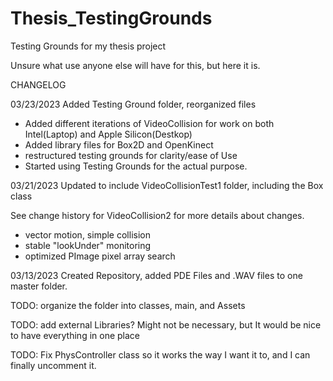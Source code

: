 # Thesis_TestingGrounds
 Testing Grounds for my thesis project

Unsure what use anyone else will have for this, but here it is.

CHANGELOG

03/23/2023
Added Testing Ground folder, reorganized files
- Added different iterations of VideoCollision for work on both Intel(Laptop) and Apple Silicon(Destkop)
- Added library files for Box2D and OpenKinect
- restructured testing grounds for clarity/ease of Use
- Started using Testing Grounds for the actual purpose. 

03/21/2023
Updated to include VideoCollisionTest1 folder, including the Box class 

See change history for VideoCollision2 for more details about changes. 
- vector motion, simple collision
- stable "lookUnder" monitoring
- optimized PImage pixel array search 

03/13/2023
Created Repository, added PDE Files and .WAV files to one master folder. 

 TODO: organize the folder into classes, main, and Assets

 TODO: add external Libraries? Might not be necessary, but It would be nice to have everything in one place

 TODO: Fix PhysController class so it works the way I want it to, and I can finally uncomment it.
